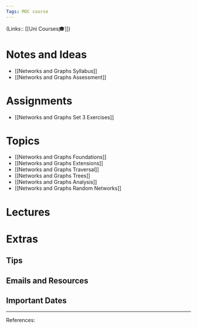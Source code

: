 ```yaml
---
Tags: MOC course
---
```

(Links:: [[Uni Courses🎓]])
# Notes and Ideas
- [[Networks and Graphs Syllabus]]
- [[Networks and Graphs Assessment]]
# Assignments
- [[Networks and Graphs Set 3 Exercises]]
# Topics
- [[Networks and Graphs Foundations]]
- [[Networks and Graphs Extensions]]
- [[Networks and Graphs Traversal]]
- [[Networks and Graphs Trees]]
- [[Networks and Graphs Analysis]]
- [[Networks and Graphs Random Networks]]
# Lectures
# Extras
## Tips
## Emails and Resources
## Important Dates
___
References:
